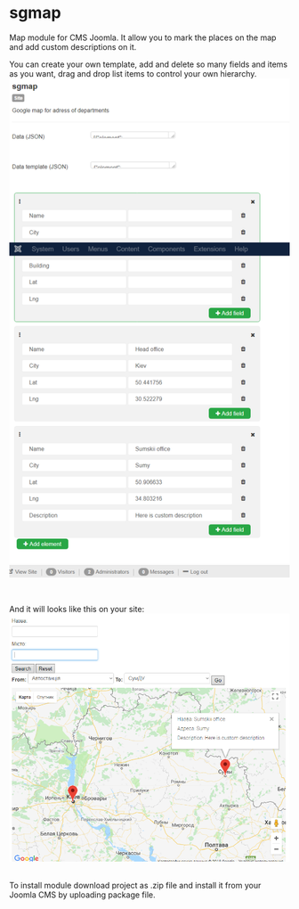 # sgmap
Map module for CMS Joomla. It allow you to mark the places on the map and add custom descriptions on it.

You can create your own template, add and delete so many fields and items as you want, 
drag and drop list items to control your own hierarchy.
<img src="./readme/img/sgmap_1.png">

<br>

And it will looks like this on your site:
<img src="./readme/img/sgmap_2.png">

<br>
To install module download project as .zip file and install it from your Joomla CMS by uploading package file.
